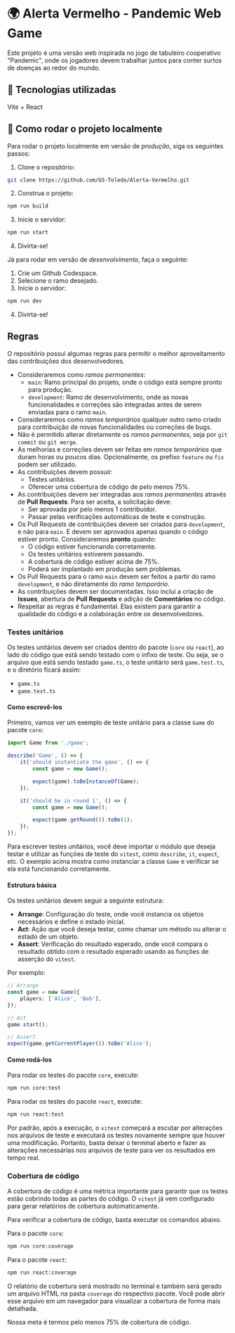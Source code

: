# 🌍 Alerta Vermelho - Pandemic Web Game

Este projeto é uma versão web inspirada no jogo de tabuleiro cooperativo "Pandemic", onde os jogadores devem trabalhar juntos para conter surtos de doenças ao redor do mundo.

## 🧩 Tecnologias utilizadas

Vite + React

## 🚀 Como rodar o projeto localmente

Para rodar o projeto localmente em versão de _produção_, siga os seguintes passos:

1. Clone o repositório:

```bash
git clone https://github.com/GS-Toledo/Alerta-Vermelho.git
```

2. Construa o projeto:

```bash
npm run build
```

3. Inicie o servidor:

```bash
npm run start
```

4. Divirta-se!

Já para rodar em versão de _desenvolvimento_, faça o seguinte:

1. Crie um Github Codespace.
2. Selecione o ramo desejado.
3. Inicie o servidor:

```bash
npm run dev
```

4. Divirta-se!

## Regras

O repositório possui algumas regras para permitir o melhor aproveitamento das contribuições dos desenvolvedores.
- Consideraremos como *ramos permanentes*:
    - `main`: Ramo principal do projeto, onde o código está sempre pronto para produção.
    - `development`: Ramo de desenvolvimento, onde as novas funcionalidades e correções são integradas antes de serem enviadas para o ramo `main`.
- Consideraremos como *ramos temporários* qualquer outro ramo criado para contribuição de novas funcionalidades ou correções de bugs.
- Não é permitido alterar diretamente os *ramos permanentes*, seja por `git commit` ou `git merge`.
- As melhorias e correções devem ser feitas em *ramos temporários* que duram horas ou poucos dias. Opcionalmente, os prefixo `feature` ou `fix` podem ser utilizado.
- As contribuições devem possuir:
    - Testes unitários.
    - Oferecer uma cobertura de código de pelo menos 75%.
- As contribuições devem ser integradas aos *ramos permanentes* através de **Pull Requests**. Para ser aceita, a solicitação deve:
    - Ser aprovada por pelo menos 1 contribuidor.
    - Passar pelas verificações automáticas de teste e construção.
- Os Pull Requests de contribuições devem ser criados para `development`, e não para `main`. E devem ser aprovados apenas quando o código estiver pronto. Consideraremos **pronto** quando:
    - O código estiver funcionando corretamente.
    - Os testes unitários estiverem passando.
    - A cobertura de código estiver acima de 75%.
    - Poderá ser implantado em produção sem problemas.
- Os Pull Requests para o ramo `main` devem ser feitos a partir do ramo `development`, e não diretamente do *ramo temporário*.
- As contribuições devem ser documentadas. Isso inclui a criação de **Issues**, abertura de **Pull Requests** e adição de **Comentários** no código.
- Respeitar as regras é fundamental. Elas existem para garantir a qualidade do código e a colaboração entre os desenvolvedores.

### Testes unitários

Os testes unitários devem ser criados dentro do pacote (`core` ou `react`), ao lado do código que está sendo testado com o infixo de teste. Ou seja, se o arquivo que está sendo testado `game.ts`, o teste unitário será `game.test.ts`, e o diretório ficará assim:
- `game.ts`
- `game.test.ts`

#### Como escrevê-los

Primeiro, vamos ver um exemplo de teste unitário para a classe `Game` do pacote `core`:

```ts
import Game from './game';

describe('Game', () => {
    it('should instantiate the game', () => {
        const game = new Game();

        expect(game).toBeInstanceOf(Game);
    });

    it('should be in round 1', () => {
        const game = new Game();

        expect(game.getRound()).toBe(1);
    });
});
```

Para escrever testes unitários, você deve importar o módulo que deseja testar e utilizar as funções de teste do `vitest`, como `describe`, `it`, `expect`, etc. O exemplo acima mostra como instanciar a classe `Game` e verificar se ela está funcionando corretamente.

#### Estrutura básica

Os testes unitários devem seguir a seguinte estrutura:
- **Arrange**: Configuração do teste, onde você instancia os objetos necessários e define o estado inicial.
- **Act**: Ação que você deseja testar, como chamar um método ou alterar o estado de um objeto.
- **Assert**: Verificação do resultado esperado, onde você compara o resultado obtido com o resultado esperado usando as funções de asserção do `vitest`.

Por exemplo:

```ts
// Arrange
const game = new Game({
    players: ['Alice', 'Bob'],
});

// Act
game.start();

// Assert
expect(game.getCurrentPlayer()).toBe('Alice');
```

#### Como rodá-los

Para rodar os testes do pacote `core`, execute:
```bash
npm run core:test
```

Para rodar os testes do pacote `react`, execute:
```bash
npm run react:test
```

Por padrão, após a execução, o `vitest` começará a escutar por alterações nos arquivos de teste e executará os testes novamente sempre que houver uma modificação. Portanto, basta deixar o terminal aberto e fazer as alterações necessárias nos arquivos de teste para ver os resultados em tempo real.

### Cobertura de código

A cobertura de código é uma métrica importante para garantir que os testes estão cobrindo todas as partes do código. O `vitest` já vem configurado para gerar relatórios de cobertura automaticamente.

Para verificar a cobertura de código, basta executar os comandos abaixo.

Para o pacote `core`:
```bash
npm run core:coverage
```

Para o pacote `react`:
```bash
npm run react:coverage
```

O relatório de cobertura será mostrado no terminal e também será gerado um arquivo HTML na pasta `coverage` do respectivo pacote. Você pode abrir esse arquivo em um navegador para visualizar a cobertura de forma mais detalhada.

Nossa meta é termos pelo menos 75% de cobertura de código.